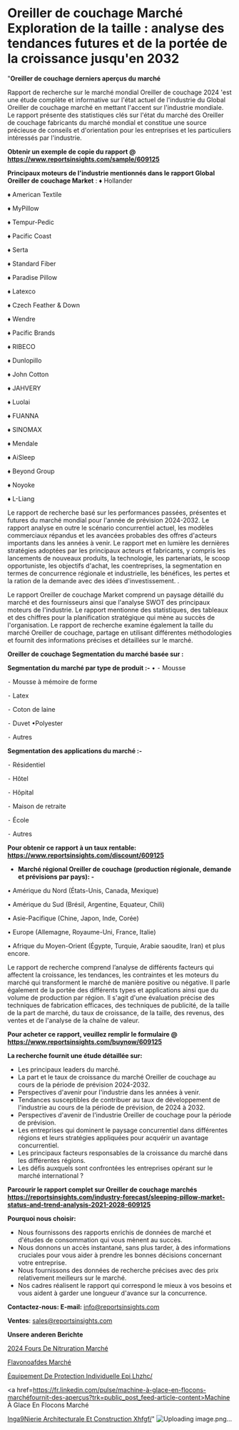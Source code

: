 # Oreiller de couchage Marché Exploration de la taille : analyse des tendances futures et de la portée de la croissance jusqu'en 2032

"<strong>Oreiller de couchage derniers aperçus du marché</strong>

Rapport de recherche sur le marché mondial Oreiller de couchage 2024 'est une étude complète et informative sur l'état actuel de l'industrie du Global Oreiller de couchage marché en mettant l'accent sur l'industrie mondiale. Le rapport présente des statistiques clés sur l'état du marché des Oreiller de couchage fabricants du marché mondial et constitue une source précieuse de conseils et d'orientation pour les entreprises et les particuliers intéressés par l'industrie.

<strong>Obtenir un exemple de copie du rapport @ <a href=https://www.reportsinsights.com/sample/609125>https://www.reportsinsights.com/sample/609125</a></strong>

<strong>Principaux moteurs de l'industrie mentionnés dans le rapport Global Oreiller de couchage Market</strong> :
♦ Hollander

♦ American Textile

♦ MyPillow

♦ Tempur-Pedic

♦ Pacific Coast

♦ Serta

♦ Standard Fiber

♦ Paradise Pillow

♦ Latexco

♦ Czech Feather & Down

♦ Wendre

♦ Pacific Brands

♦ RIBECO

♦ Dunlopillo

♦ John Cotton

♦ JAHVERY

♦ Luolai

♦ FUANNA

♦ SINOMAX

♦ Mendale

♦ AiSleep

♦ Beyond Group

♦ Noyoke

♦ L-Liang

Le rapport de recherche basé sur les performances passées, présentes et futures du marché mondial pour l'année de prévision 2024-2032. Le rapport analyse en outre le scénario concurrentiel actuel, les modèles commerciaux répandus et les avancées probables des offres d'acteurs importants dans les années à venir. Le rapport met en lumière les dernières stratégies adoptées par les principaux acteurs et fabricants, y compris les lancements de nouveaux produits, la technologie, les partenariats, le scoop opportuniste, les objectifs d'achat, les coentreprises, la segmentation en termes de concurrence régionale et industrielle, les bénéfices, les pertes et la ration de la demande avec des idées d'investissement. .

Le rapport Oreiller de couchage Market comprend un paysage détaillé du marché et des fournisseurs ainsi que l'analyse SWOT des principaux moteurs de l'industrie. Le rapport mentionne des statistiques, des tableaux et des chiffres pour la planification stratégique qui mène au succès de l'organisation. Le rapport de recherche examine également la taille du marché Oreiller de couchage, partage en utilisant différentes méthodologies et fournit des informations précises et détaillées sur le marché.

<strong>Oreiller de couchage Segmentation du marché basée sur :</strong>

<strong>Segmentation du marché par type de produit :-</strong>
•
⁃ Mousse

⁃ Mousse à mémoire de forme

⁃ Latex

⁃ Coton de laine

⁃ Duvet
•Polyester

⁃ Autres

<strong>Segmentation des applications du marché :-</strong>

⁃ Résidentiel

⁃ Hôtel

⁃ Hôpital

⁃ Maison de retraite

⁃ École

⁃ Autres

<strong>Pour obtenir ce rapport à un taux rentable: <a href=https://www.reportsinsights.com/discount/609125>https://www.reportsinsights.com/discount/609125</a></strong>
<ul>
  <li><strong>Marché régional Oreiller de couchage (production régionale, demande et prévisions par pays): -</strong></li>
</ul>
• Amérique du Nord (États-Unis, Canada, Mexique)

• Amérique du Sud (Brésil, Argentine, Equateur, Chili)

• Asie-Pacifique (Chine, Japon, Inde, Corée)

• Europe (Allemagne, Royaume-Uni, France, Italie)

• Afrique du Moyen-Orient (Égypte, Turquie, Arabie saoudite, Iran) et plus encore.

Le rapport de recherche comprend l’analyse de différents facteurs qui affectent la croissance, les tendances, les contraintes et les moteurs du marché qui transforment le marché de manière positive ou négative. Il parle également de la portée des différents types et applications ainsi que du volume de production par région. Il s'agit d'une évaluation précise des techniques de fabrication efficaces, des techniques de publicité, de la taille de la part de marché, du taux de croissance, de la taille, des revenus, des ventes et de l'analyse de la chaîne de valeur.

<strong>Pour acheter ce rapport, veuillez remplir le formulaire @   <a href=https://www.reportsinsights.com/buynow/609125>https://www.reportsinsights.com/buynow/609125</a></strong>

<strong>La recherche fournit une étude détaillée sur:</strong>
<ul>
  <li>Les principaux leaders du marché.</li>
  <li>La part et le taux de croissance du marché Oreiller de couchage au cours de la période de prévision 2024-2032.</li>
  <li>Perspectives d'avenir pour l'industrie dans les années à venir.</li>
  <li>Tendances susceptibles de contribuer au taux de développement de l'industrie au cours de la période de prévision, de 2024 à 2032.</li>
  <li>Perspectives d'avenir de l'industrie Oreiller de couchage pour la période de prévision.</li>
  <li>Les entreprises qui dominent le paysage concurrentiel dans différentes régions et leurs stratégies appliquées pour acquérir un avantage concurrentiel.</li>
  <li>Les principaux facteurs responsables de la croissance du marché dans les différentes régions.</li>
  <li>Les défis auxquels sont confrontées les entreprises opérant sur le marché international ?</li>
</ul>

<strong>Parcourir le rapport complet sur Oreiller de couchage marchés <a href=https://reportsinsights.com/industry-forecast/sleeping-pillow-market-status-and-trend-analysis-2021-2028-609125>https://reportsinsights.com/industry-forecast/sleeping-pillow-market-status-and-trend-analysis-2021-2028-609125</a></strong>

<strong>Pourquoi nous choisir:</strong>
<ul>
  <li>Nous fournissons des rapports enrichis de données de marché et d'études de consommation qui vous mènent au succès.</li>
  <li>Nous donnons un accès instantané, sans plus tarder, à des informations cruciales pour vous aider à prendre les bonnes décisions concernant votre entreprise.</li>
  <li>Nous fournissons des données de recherche précises avec des prix relativement meilleurs sur le marché.</li>
  <li>Nos cadres réalisent le rapport qui correspond le mieux à vos besoins et vous aident à garder une longueur d'avance sur la concurrence.</li>
</ul>
<strong>Contactez-nous:
</strong><strong>E-mail:</strong> <a href=mailto:info@reportsinsights.com>info@reportsinsights.com</a>

<strong>Ventes</strong>: <a href=mailto:sales@reportsinsights.com>sales@reportsinsights.com</a>

<strong>Unsere anderen Berichte</strong>

<a href=https://www.linkedin.com/pulse/2024-fours-de-nitruration-march%C3%A9-informations-qbaxc/>2024 Fours De Nitruration Marché</a>

<a href=https://www.linkedin.com/pulse/flavono%C3%AFdes-march%C3%A9-2024-demande-part-rapport-yw5ec/>Flavonoafdes Marché</a>

<a href=https://www.linkedin.com/pulse/équipement-de-protection-individuelle-epi-lhzhc/>Équipement De Protection Individuelle Epi Lhzhc/</a>

<a href=https://fr.linkedin.com/pulse/machine-à-glace-en-flocons-marchéfournit-des-aperçus?trk=public_post_feed-article-content>Machine À Glace En Flocons Marché</a>

<a href=https://www.linkedin.com/pulse/ing%C3%A9nierie-architecturale-et-construction-xhfgf/>Inga9Nierie Architecturale Et Construction Xhfgf/</a>"
![Uploading image.png…]()
